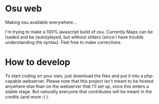 # Osu web
Making osu available everywhere...

I'm trying to make a 100% javascript build of osu. Currently Maps can be loaded and be (auto)played, but without sliders (since I have trouble understanding the syntax). Feel free to make corrections.

# How to develop
To start coding on your own, just download the files and put it into a php-capable webserver.
Please note that this project isn't meant to be hosted anywhere else than on the webserver that I'll set up, once this enters a stable stage. But naturally everyone that contributes will be meant in the credits (and more :) ).
